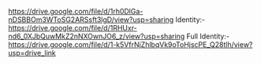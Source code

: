 https://drive.google.com/file/d/1rh0DlGa-nDSBBOm3WToSG2ARSsft3lgD/view?usp=sharing
Identity:-
https://drive.google.com/file/d/1RHUxr-nd6_0XJbQuwMkZ2nNXOwnJO6_z/view?usp=sharing
Full Identity:-
https://drive.google.com/file/d/1-k5VfrNjZhlbqVk9oToHjscPE_Q28tlh/view?usp=drive_link
